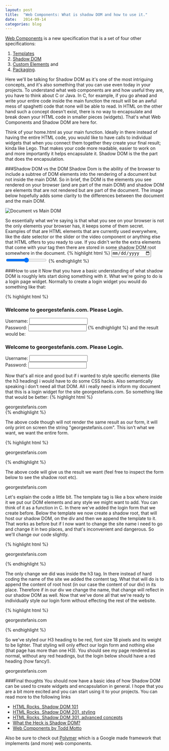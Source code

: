 ```yaml
---
layout: post
title:  "Web Components: What is shadow DOM and how to use it."
date:   2014-09-14
categories: blog
---
```


[Web Components](http://www.w3.org/TR/components-intro/) is a new specification that is a set of four other specifications: 

1. [Templates](https://dvcs.w3.org/hg/webcomponents/raw-file/tip/spec/templates/index.html)
2. [Shadow DOM](http://www.w3.org/TR/shadow-dom/)
3. [Custom Elements](http://w3c.github.io/webcomponents/spec/custom/) and
4. [Packaging](http://w3c.github.io/webcomponents/explainer/).

Here we'll be talking for Shadow DOM as it's one of the most intriguing concepts, and it's also something that you can use even today in your projects. To understand what web components are and how useful they are, you have to think about C or Java. In C, for example, if you go ahead and write your entire code inside the main function the result will be an awful mess of spaghetti code that none will be able to read. In HTML on the other hand such a concept doesn't exist, there is no way to encapsulate and break down your HTML code in smaller pieces (widgets). That's what Web Components and Shadow DOM are here for.

Think of your home.html as your main function. Ideally in there instead of having the entire HTML code, you would like to have calls to individual widgets that when you connect them together they create your final result; kinda like Lego. That makes your code more readable, easier to work on and more importantly it helps encapsulate it. Shadow DOM is the the part that does the encapsulation.

###Shadow DOM vs the DOM
Shadow Dom is the ability of the browser to include a subtree of DOM elements into the rendering of a document but not inside the main DOM. So in brief, the DOM is the elements you see rendered on your browser (and are part of the main DOM) and shadow DOM are elements that are not rendered but are part of the document. The image below hopefully adds some clarity to the differences between the document and the main DOM.

![Document vs Main DOM]({{site.url}}/assets/document-vs-mainDOM.png)

So essentially what we're saying is that what you see on your browser is not the only elements your browser has, it keeps some of them secret. Examples of that are HTML elements that are currently used everywhere, like the date selector or the slider or the video component or anything else that HTML offers to you ready to use. If you didn't write the extra elements that come with your tag then there are stored in some shadow DOM root somewhere in the document.
{% highlight html %}
<input type="date" id="someDate">
<input type="range" id="someRange">
{% endhighlight %}
<break>

###How to use it
Now that you have a basic understanding of what shadow DOM is roughly lets start doing something with it. What we're going to do is a login page widget. Normally to create a login widget you would do something like that:

{% highlight html %}
<h3>Welcome to georgestefanis.com. Please Login.</h3>
<label for="username">Username:</label>
<input type="text" id="username">
<br>
<label for="password">Password:</label>
<input type="password" id="password">
{% endhighlight %}
and the result would be: <br>
<h3>Welcome to georgestefanis.com. Please Login.</h3>
<label for="username">Username:</label>
<input type="text" id="username">
<br>
<label for="password">Password:</label>
<input type="password" id="password"><br>

Now that's all nice and good but if i wanted to style specific elements (like the h3 heading) i would have to do some CSS hacks. Also semantically speaking i don't need all that DOM. All i really need is inform my document that this is a login widget for the site georgestefanis.com. So something like that would be better:
{% highlight html %}
<div id="loginForm">georgestefanis.com</div>
{% endhighlight %}

The above code though will not render the same result as our form, it will only print on screen the string "georgestefanis.com". This isn't what we want, we want the entire form.

{% highlight html %}
<div id="loginForm">georgestefanis.com</div>

<template id="loginFormTemplate">
	<h3>Welcome to georgestefanis.com. Please Login.</h3>
	<label for="username">Username:</label>
	<input type="text" id="username">
	<br>
	<label for="password">Password:</label>
	<input type="password" id="password">
</template>

<script>
	var shadow = document.querySelector('#loginForm').createShadowRoot();
	var template = document.querySelector('#loginFormTemplate');
	var clone = document.importNode(template.content, true);
	shadow.appendChild(clone);
</script>
{% endhighlight %}

The above code will give us the result we want (feel free to inspect the form below to see the shadow root etc).
<div id="myloginForm">georgestefanis.com</div>

<template id="myloginFormTemplate">
	<h3>Welcome to georgestefanis.com. Please Login.</h3>
	<label for="username">Username:</label>
	<input type="text" id="username">
	<br>
	<label for="password">Password:</label>
	<input type="password" id="password">
</template>

<script>
	var shadow = document.querySelector('#myloginForm').createShadowRoot();
	var template = document.querySelector('#myloginFormTemplate');
	var clone = document.importNode(template.content, true);
	shadow.appendChild(clone);
</script>

Let's explain the code a little bit. The template tag is like a box where inside it we put our DOM elements and any style we might want to add. You can think of it as a function in C. In there we've added the login form that we create before. Below the template we now create a shadow root, that will host our shadow DOM, on the div and then we append the template to it. That works as before but if I now want to change the site name i need to go and change it in two places, and that's inconvenient and dangerous. So we'll change our code slightly.

{% highlight html %}
<div id="loginForm">georgestefanis.com</div>

<template id="loginFormTemplate">
	<h3>Welcome to <content></content>. Please Login.</h3>
	<label for="username">Username:</label>
	<input type="text" id="username">
	<br>
	<label for="password">Password:</label>
	<input type="password" id="password">
</template>

<script>
	var shadow = document.querySelector('#loginForm').createShadowRoot();
	var template = document.querySelector('#loginFormTemplate');
	var clone = document.importNode(template.content, true);
	shadow.appendChild(clone);
</script>
{% endhighlight %}

The only change we did was inside the h3 tag. In there instead of hard coding the name of the site we added the content tag. What that will do is to append the content of root host (in our case the content of our div) in its place. Therefore if in our div we change the name, that change will reflect in our shadow DOM as well. Now that we've done all that we're ready to individually style our login form without effecting the rest of the website.

{% highlight html %}
<div id="loginForm">georgestefanis.com</div>

<template id="loginFormTemplate">
	<style>
		h3 {
			font-size: 18px;
			font-weight: lighter;
			color: red;
		}
	</style>

	<h3>Welcome to <content></content>. Please Login.</h3>
	<label for="username">Username:</label>
	<input type="text" id="username">
	<br>
	<label for="password">Password:</label>
	<input type="password" id="password">
</template>

<script>
	var shadow = document.querySelector('#loginForm').createShadowRoot();
	var template = document.querySelector('#loginFormTemplate');
	var clone = document.importNode(template.content, true);
	shadow.appendChild(clone);
</script>
{% endhighlight %}

So we've styled our H3 heading to be red, font size 18 pixels and its weight to be lighter. That styling will only effect our login form and nothing else (that page has more than one H3). You should see my page rendered as normal, without any red headings, but the login below should have a red heading (how fancy!).

<div id="loginForm">georgestefanis.com</div>

<template id="loginFormTemplate">
	<h3>Welcome to <content></content>. Please Login.</h3>
	<label for="username">Username:</label>
	<input type="text" id="username">
	<br>
	<label for="password">Password:</label>
	<input type="password" id="password">
</template>

<script>
	var shadow = document.querySelector('#loginForm').createShadowRoot();
	var template = document.querySelector('#loginFormTemplate');
	shadow.innerHTML = '<style>' +
		'h3 {' +
			'font-size: 18px;'+
			'font-weight: lighter;'+
			'color: red;' +
		'} </style>';
	var clone = document.importNode(template.content, true);
	shadow.appendChild(clone);
</script>

###Final thoughts
You should now have a basic idea of how Shadow DOM can be used to create widgets and encapsulation in general. I hope that you are a bit more excited and you can start using it to your projects. You can read more to the following links

* [HTML Rocks, Shadow DOM 101](http://www.html5rocks.com/en/tutorials/webcomponents/shadowdom/)
* [HTML Rocks, Shadow DOM 201, styling](http://www.html5rocks.com/en/tutorials/webcomponents/shadowdom-201/)
* [HTML Rocks, Shadow DOM 301, advanced concepts](http://www.html5rocks.com/en/tutorials/webcomponents/shadowdom-301/)
* [What the Heck is Shadow DOM?](http://glazkov.com/2011/01/14/what-the-heck-is-shadow-dom/)
* [Web Components by Todd Motto](http://toddmotto.com/web-components-concepts-shadow-dom-imports-templates-custom-elements/)

Also be sure to check out [Polymer](http://www.polymer-project.org/) which is a Google made framework that implements (and more) web components.